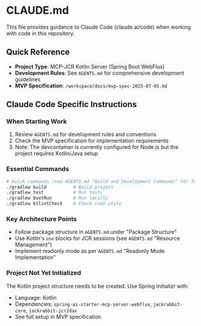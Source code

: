 # CLAUDE.md

This file provides guidance to Claude Code (claude.ai/code) when working with code in this repository.

## Quick Reference

- **Project Type**: MCP-JCR Kotlin Server (Spring Boot WebFlux)
- **Development Rules**: See `AGENTS.md` for comprehensive development guidelines
- **MVP Specification**: `/workspace/docs/mvp-spec-2025-07-05.md`

## Claude Code Specific Instructions

### When Starting Work
1. Review `AGENTS.md` for development rules and conventions
2. Check the MVP specification for implementation requirements
3. Note: The devcontainer is currently configured for Node.js but the project requires Kotlin/Java setup

### Essential Commands
```bash
# Quick commands (see AGENTS.md "Build and Development Commands" for full list)
./gradlew build          # Build project
./gradlew test           # Run tests
./gradlew bootRun        # Run locally
./gradlew ktlintCheck    # Check code style
```

### Key Architecture Points
- Follow package structure in `AGENTS.md` under "Package Structure"
- Use Kotlin's `use` blocks for JCR sessions (see `AGENTS.md` "Resource Management")
- Implement readonly mode as per `AGENTS.md` "Readonly Mode Implementation"

### Project Not Yet Initialized
The Kotlin project structure needs to be created. Use Spring Initializr with:
- Language: Kotlin
- Dependencies: `spring-ai-starter-mcp-server-webflux`, `jackrabbit-core`, `jackrabbit-jcr2dav`
- See full setup in MVP specification